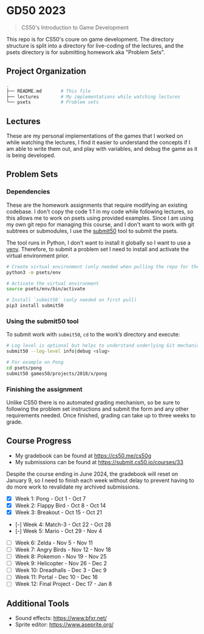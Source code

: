# GD50 2023

> CS50's Introduction to Game Development

This repo is for CS50's coure on game development. The directory structure is split into a directory for live-coding of the lectures, and the psets directory is for submitting homework aka "Problem Sets".

## Project Organization

```sh
.
├── README.md       # This file
├── lectures        # My implementations while watching lectures
└── psets           # Problem sets
```

## Lectures

These are my personal implementations of the games that I worked on while watching the lectures, I find it easier to understand the concepts if I am able to write them out, and play with variables, and debug the game as it is being developed.

## Problem Sets

### Dependencies

These are the homework assignments that require modifying an existing codebase. I don't copy the code 1:1 in my code while following lectures, so this allows me to work on psets using provided examples. Since I am using my own git repo for managing this course, and I don't want to work with git subtrees or submodules, I use the [submit50](https://cs50.readthedocs.io/submit50/) tool to submit the psets.

The tool runs in Python, I don't want to install it globally so I want to use a [venv](https://docs.python.org/3/library/venv.html). Therefore, to submit a problem set I need to install and activate the virtual environment prior.

```sh
# Create virtual environment (only needed when pulling the repo for the first time)
python3 -m psets/env

# Activate the virtual environment
source psets/env/bin/activate

# Install `submit50` (only needed on first pull)
pip3 install submit50
```

### Using the submit50 tool

To submit work with `submit50`, `cd` to the work’s directory and execute:

```sh
# Log level is optional but helps to understand underlying Git mechanics
submit50 --log-level info|debug <slug>

# For example on Pong
cd psets/pong
submit50 games50/projects/2018/x/pong
```

### Finishing the assignment

Unlike CS50 there is no automated grading mechanism, so be sure to following the problem set instructions and submit the form and any other requirements needed. Once finished, grading can take up to three weeks to grade.

## Course Progress

- My gradebook can be found at https://cs50.me/cs50g
- My submissions can be found at https://submit.cs50.io/courses/33

Despite the course ending in June 2024, the gradebook will reset on January 9, so I need to finish each week without delay to prevent having to do more work to revalidate my archived submissions.

- [x] Week 1: Pong - Oct 1 - Oct 7
- [x] Week 2: Flappy Bird - Oct 8 - Oct 14
- [x] Week 3: Breakout - Oct 15 - Oct 21
- [-] Week 4: Match-3 - Oct 22 - Oct 28
- [-] Week 5: Mario - Oct 29 - Nov 4
- [ ] Week 6: Zelda - Nov 5 - Nov 11
- [ ] Week 7: Angry Birds - Nov 12 - Nov 18
- [ ] Week 8: Pokemon - Nov 19 - Nov 25
- [ ] Week 9: Helicopter - Nov 26 - Dec 2
- [ ] Week 10: Dreadhalls - Dec 3 - Dec 9
- [ ] Week 11: Portal - Dec 10 - Dec 16
- [ ] Week 12: Final Project - Dec 17 - Jan 8

## Additional Tools

- Sound effects: https://www.bfxr.net/
- Sprite editor: https://www.aseprite.org/
